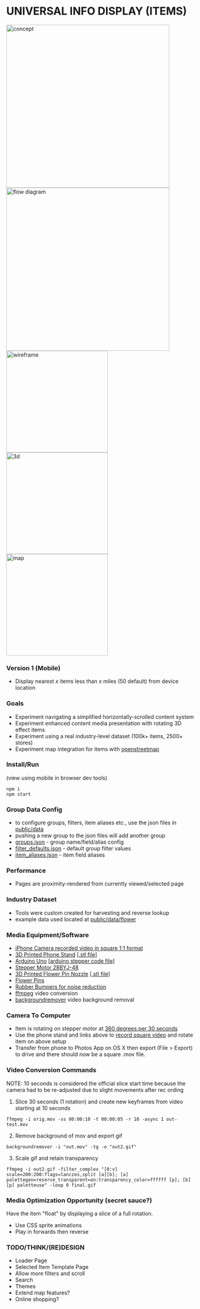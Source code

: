 # UNIVERSAL INFO DISPLAY (ITEMS)

<img width="430" alt="concept" src="https://user-images.githubusercontent.com/26150152/179231190-2058acd2-1232-4a59-8467-d11a9fe26417.png">
<img width="430" alt="flow diagram" src="https://user-images.githubusercontent.com/26150152/179226458-354bcd17-a83d-41aa-8cfa-7e52709955ec.png">
<img width="268" alt="wireframe" src="https://user-images.githubusercontent.com/26150152/179374209-d6162023-1908-44a9-9ba4-5f859cf56c0b.png">
<img width="268" alt="3d" src="https://user-images.githubusercontent.com/26150152/179373904-75cb0c80-9903-473a-9620-77faa822b408.gif">
<img width="268" alt="map" src="https://user-images.githubusercontent.com/26150152/179227076-1b0dd3f7-9807-4b37-af56-fee6dcb02ec3.png">

### Version 1 (Mobile)
- Display nearest *x* items less than *x* miles (50 default) from device location

### Goals
- Experiment navigating a simplified horizontally-scrolled content system
- Experiment enhanced content media presentation with rotating 3D effect items 
- Experiment using a real industry-level dataset (100k+ items, 2500+ stores)
- Experiment map integration for items with [openstreetmap](https://openstreetmap.org)

### Install/Run
(view using mobile in browser dev tools)
```
npm i
npm start
```

### Group Data Config
- to configure groups, filters, item aliases etc., use the json files in [public/data](https://github.com/tboie/universal_info_display/tree/groups/public/data)
- pushing a new group to the json files will add another group
- [groups.json](https://github.com/tboie/universal_info_display/tree/groups/public/data/groups.json) - group name/field/alias config
- [filter_defaults.json](https://github.com/tboie/universal_info_display/tree/groups/public/data/filter_defaults.json) - default group filter values
- [item_aliases.json](https://github.com/tboie/universal_info_display/tree/groups/public/data/item_aliases.json) - item field aliases

### Performance
- Pages are proximity-rendered from currently viewed/selected page

### Industry Dataset
- Tools were custom created for harvesting and reverse lookup
- example data used located at [public/data/flower](https://github.com/tboie/universal_info_display/tree/groups/public/data/flower)

### Media Equipment/Software
- [iPhone Camera recorded video in square 1:1 format](https://jilaxzone.com/2021/11/23/heres-how-to-record-square-video-on-iphone-instead-of-default-169-no-3rd-party-app-installation-required/)
- [3D Printed Phone Stand](https://www.tinkercad.com/things/c7iPako4ej5-phone-stand) [[.stl file]](https://github.com/tboie/universal_info_display/blob/groups/public/3d/phone-stand.stl)
- [Arduino Uno](https://store-usa.arduino.cc/products/arduino-uno-rev3) [[arduino stepper code file]](https://github.com/tboie/universal_info_display/blob/groups/public/arduino/stepper_onerev_28BYJ-48.ino)
- [Stepper Motor 28BYJ-48](https://create.arduino.cc/projecthub/debanshudas23/getting-started-with-stepper-motor-28byj-48-3de8c9)
- [3D Printed Flower Pin Nozzle](https://www.tinkercad.com/things/0bvBJ69fsWk-needle-piece) [[.stl file]](https://github.com/tboie/universal_info_display/blob/groups/public/3d/needle-piece.stl)
- [Flower Pins](https://www.walmart.com/ip/Dritz-Flat-Flower-Pin-100-Pack/51236523)
- [Rubber Bumpers for noise reduction](https://www.walmart.com/ip/Clear-Adhesive-Bumper-Pads-106-PC-Combo-Pack-Round-Spherical-Square-Made-USA-Sound-Dampening-Transparent-Rubber-Feet-Cabinet-Doors-Drawers-Glass-Tops/762207313)
- [ffmpeg](https://ffmpeg.org) video conversion
- [backgroundremover](https://github.com/nadermx/backgroundremover) video background removal

### Camera To Computer
- Item is rotating on stepper motor at [360 degrees per 30 seconds](https://github.com/tboie/universal_info_display/blob/groups/public/arduino/stepper_onerev_28BYJ-48.ino)
- Use the phone stand and links above to [record square video](https://jilaxzone.com/2021/11/23/heres-how-to-record-square-video-on-iphone-instead-of-default-169-no-3rd-party-app-installation-required/) and rotate item on above setup
- Transfer from phone to Photos App on OS X then export (File > Export) to drive and there should now be a square .mov file.

### Video Conversion Commands
NOTE: 10 seconds is considered the official slice start time because the camera had to be re-adjusted due to slight movements after rec ording
1. Slice 30 seconds (1 rotation) and create new keyframes from video starting at 10 seconds
```
ffmpeg -i orig.mov -ss 00:00:10 -t 00:00:05 -r 10 -async 1 out-test.mov
```

2. Remove background of mov and export gif
```
backgroundremover -i "out.mov" -tg -o "out2.gif"
```

3. Scale gif and retain transparency
```
ffmpeg -i out2.gif -filter_complex "[0:v] scale=200:200:flags=lanczos,split [a][b]; [a] palettegen=reserve_transparent=on:transparency_color=ffffff [p]; [b][p] paletteuse" -loop 0 final.gif
```

### Media Optimization Opportunity (secret sauce?)
Have the item "float" by displaying a slice of a full rotation.
- Use CSS sprite animations
- Play in forwards then reverse

### TODO/THINK/(RE)DESIGN
- Loader Page
- Selected Item Template Page
- Allow more filters and scroll 
- Search
- Themes
- Extend map features?
- Online shopping?
